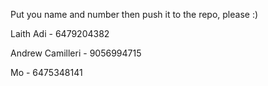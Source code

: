 Put you name and number then push it to the repo, please :) 

Laith Adi - 6479204382

Andrew Camilleri - 9056994715

Mo - 6475348141
